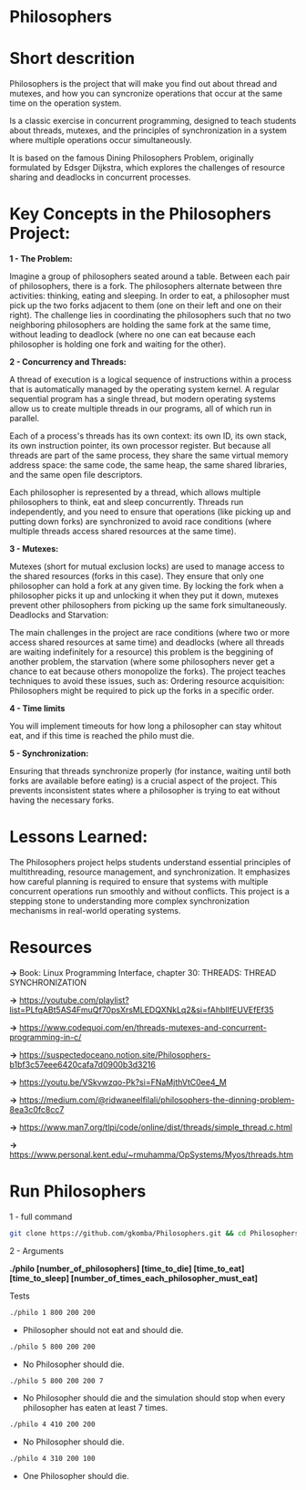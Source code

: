 # Philosophers

# Short descrition

Philosophers is the project that will make you find out about thread and mutexes, and how you can syncronize operations that occur at the same time on the operation system.

Is a classic exercise in concurrent programming, designed to teach students about threads, mutexes, and the principles of synchronization in a system where multiple operations occur simultaneously.

It is based on the famous Dining Philosophers Problem, originally formulated by Edsger Dijkstra, which explores the challenges of resource sharing and deadlocks in concurrent processes.

# Key Concepts in the Philosophers Project:
__1 - The Problem:__

Imagine a group of philosophers seated around a table. Between each pair of philosophers, there is a fork. The philosophers alternate between thre activities: thinking, eating and sleeping.
In order to eat, a philosopher must pick up the two forks adjacent to them (one on their left and one on their right).
The challenge lies in coordinating the philosophers such that no two neighboring philosophers are holding the same fork at the same time, without leading to deadlock (where no one can eat because each philosopher is holding one fork and waiting for the other).

__2 - Concurrency and Threads:__

A thread of execution is a logical sequence of instructions within a process that is automatically managed by the operating system kernel. A regular sequential program has a single thread, but modern operating systems allow us to create multiple threads in our programs, all of which run in parallel.

Each of a process's threads has its own context: its own ID, its own stack, its own instruction pointer, its own processor register. But because all threads are part of the same process, they share the same virtual memory address space: the same code, the same heap, the same shared libraries, and the same open file descriptors.

Each philosopher is represented by a thread, which allows multiple philosophers to think, eat and sleep concurrently.
Threads run independently, and you need to ensure that operations (like picking up and putting down forks) are synchronized to avoid race conditions (where multiple threads access shared resources at the same time).

__3 - Mutexes:__

Mutexes (short for mutual exclusion locks) are used to manage access to the shared resources (forks in this case). They ensure that only one philosopher can hold a fork at any given time.
By locking the fork when a philosopher picks it up and unlocking it when they put it down, mutexes prevent other philosophers from picking up the same fork simultaneously.
Deadlocks and Starvation:

The main challenges in the project are race conditions (where two or more access shared resources at same time) and deadlocks (where all threads are waiting indefinitely for a resource) this problem is the beggining of another problem, the starvation (where some philosophers never get a chance to eat because others monopolize the forks).
The project teaches techniques to avoid these issues, such as:
Ordering resource acquisition: Philosophers might be required to pick up the forks in a specific order.

__4 - Time limits__ 

You will implement timeouts for how long a philosopher can stay whitout eat, and if this time is reached the philo must die.

__5 - Synchronization:__

Ensuring that threads synchronize properly (for instance, waiting until both forks are available before eating) is a crucial aspect of the project. This prevents inconsistent states where a philosopher is trying to eat without having the necessary forks.

# Lessons Learned:
The Philosophers project helps students understand essential principles of multithreading, resource management, and synchronization. It emphasizes how careful planning is required to ensure that systems with multiple concurrent operations run smoothly and without conflicts. This project is a stepping stone to understanding more complex synchronization mechanisms in real-world operating systems.

# Resources

__->__ Book: Linux Programming Interface, chapter 30: THREADS: THREAD SYNCHRONIZATION

__->__ https://youtube.com/playlist?list=PLfqABt5AS4FmuQf70psXrsMLEDQXNkLq2&si=fAhbIlfEUVEfEf35

__->__ https://www.codequoi.com/en/threads-mutexes-and-concurrent-programming-in-c/

__->__ https://suspectedoceano.notion.site/Philosophers-b1bf3c57eee6420cafa7d0900b3d3216

__->__ https://youtu.be/VSkvwzqo-Pk?si=FNaMjthVtC0ee4_M

__->__ https://medium.com/@ridwaneelfilali/philosophers-the-dinning-problem-8ea3c0fc8cc7

__->__ https://www.man7.org/tlpi/code/online/dist/threads/simple_thread.c.html

__->__ https://www.personal.kent.edu/~rmuhamma/OpSystems/Myos/threads.htm

# Run Philosophers

1 - full command
```bash
git clone https://github.com/gkomba/Philosophers.git && cd Philosophers && make
```

2 - Arguments

__./philo [number_of_philosophers] [time_to_die] [time_to_eat] [time_to_sleep] [number_of_times_each_philosopher_must_eat]__

Tests
```bash
./philo 1 800 200 200
```
- Philosopher should not eat and should die.
```bash
./philo 5 800 200 200
```
 - No Philosopher should die.
```bash
./philo 5 800 200 200 7
```
 - No Philosopher should die and the simulation should stop when every philosopher has eaten at least 7 times.
```bash
./philo 4 410 200 200
```
 - No Philosopher should die.
```bash
./philo 4 310 200 100
```
 - One Philosopher should die.
